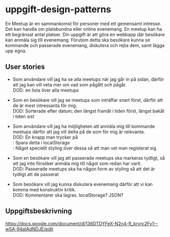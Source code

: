 # uppgift-design-patterns

En Meetup är en sammankomst för personer med ett gemensamt intresse. Det kan handla om platsbundna eller online evenemang. En meetup kan ha ett begränsat antal platser. Din uppgift är att göra en webbapp där besökare kan anmäla sig till evenemang. Förutom detta ska besökare kunna se kommande och passerade evenemang, diskutera och rejta dem, samt lägga upp egna.

## User stories
- Som användare vill jag ha se alla meetups när jag går in på sidan, därför att jag kan vill veta mer om vad som pågått och pågår.<br/>
  DOD: en lista över alla meetups
  
- Som en besökare vill jag se meetups som inträffar snart först, därför att de är mest intressanta för mig.<br/>
  DOD: Sorterade efter datum; den längst framåt i tiden först, längst bakåt i tiden sist
  
- Som användare vill jag ha möjligheten att anmäla mig till kommande meetups därför att jag vill delta på de som för mig är relevanta.<br/>
  DOD: En knapp man trycker på<br/>
     : Spara detta i localStorage<br/>
     : Något speciellt styling över dessa så att man vet man registerat sig<br/>
  
- Som en besökare vill jag att passerade meetups ska markeras tydligt, så att jag inte försöker anmäla mig till något som redan har varit.<br/>
  DOD: Passerade meetups ska ha någon form av styling så att det är tydligt att de passerat<br/>
  
- Som besökare vill jag kunna diskutera evenemang därför att vi kan komma med konstruktiv kritik.<br/>
  DOD: Kommentarer ska lagras. localStorage? JSON?<br/>

## Uppgiftsbeskrivning

https://docs.google.com/document/d/136DTDYFeX-N2n4-fI_kryrc2Fv1--wSA-94aIAdNDJE/edit 
